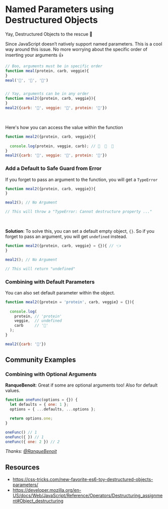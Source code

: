 # Named Parameters using Destructured Objects

Yay, Destructured Objects to the rescue 🎉 

Since JavaScript doesn’t natively support named parameters. This is a cool way around this issue. No more worrying about the specific order of inserting your arguments 👍


```javascript
// Boo, arguments must be in specific order
function meal(protein, carb, veggie){
}
meal('🥩', '🍚', '🥦')


// Yay, arguments can be in any order
function meal2({protein, carb, veggie}){
}
meal2({carb: '🍚', veggie: '🥦', protein: '🥩'})
```

<br/>

Here's how you can access the value within the function

```javascript
function meal2({protein, carb, veggie}){
  
  console.log(protein, veggie, carb); // 🥩  🥦  🍚
}
meal2({carb: '🍚', veggie: '🥦', protein: '🥩'}) 
```

### Add a Default to Safe Guard from Error

If you forget to pass an argument to the function, you will get a `TypeError`

```javascript
function meal2({protein, carb, veggie}){
}

meal2(); // No Argument

// This will throw a "TypeError: Cannot destructure property ..." 
```
<br/>

**Solution**: To solve this, you can set a default empty object, `{}`. So if you forget to pass an argument, you will get `undefined` instead.

```javascript
function meal2({protein, carb, veggie} = {}){ // 👈 
}

meal2(); // No Argument

// This will return "undefined"
```

### Combining with Default Parameters

You can also set default parameter within the object.

```javascript
function meal2({protein = 'protein', carb, veggie} = {}){
  
  console.log(
    protein, // 'protein'
    veggie,  // undefined
    carb     // '🍚'
  ); 
}

meal2({carb: '🍚'}) 
```

## Community Examples

### Combining with Optional Arguments

**RanqueBenoit**: Great if some are optional arguments too! Also for default values.

```javascript
function oneFunc(options = {}) {
  let defaults = { one: 1 };
  options = { ...defaults, ...options };

  return options.one;
}

oneFunc() // 1
oneFunc({ }) // 1
oneFunc({ one: 2 }) // 2
```

_Thanks: [@RanqueBenoit](https://twitter.com/RanqueBenoit/status/1002991906685583360)_


## Resources

- https://css-tricks.com/new-favorite-es6-toy-destructured-objects-parameters/
- https://developer.mozilla.org/en-US/docs/Web/JavaScript/Reference/Operators/Destructuring_assignment#Object_destructuring
